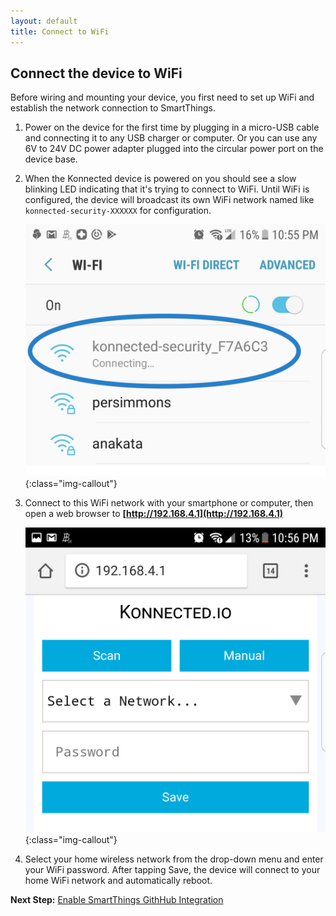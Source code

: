 ```yaml
---
layout: default
title: Connect to WiFi
---
```


## Connect the device to WiFi
Before wiring and mounting your device, you first need to set up WiFi and establish the network connection to 
SmartThings.

1. Power on the device for the first time by plugging in a micro-USB cable and connecting it
 to any USB charger or computer. Or you can use any 6V to 24V DC power adapter plugged into the circular power port on
  the device base.

1. When the Konnected device is powered on you should see a slow blinking LED indicating that it's trying to connect to WiFi. 
Until WiFi is configured, the device will broadcast its own WiFi network named like `konnected-security-XXXXXX` for configuration.

    ![](/assets/images/Screenshot_20170710-225505.png){:class="img-callout"}

1. Connect to this WiFi network with your smartphone or computer, then open a web browser to 
 **[http://192.168.4.1](http://192.168.4.1)**
 
    ![](/assets/images/Screenshot_20170710-225643.png){:class="img-callout"}

1. Select your home wireless network from the drop-down menu and enter your WiFi password. After tapping Save, the device
 will connect to your home WiFi network and automatically reboot.
 
**Next Step:** [Enable SmartThings GithHub Integration](/enable-github-integration) 
 